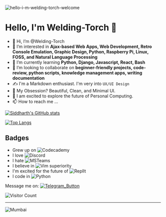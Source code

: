 ![hello-i-m-welding-torch-welcome](https://user-images.githubusercontent.com/46340124/152594586-eeaf6f7c-f7b7-4f64-98d9-fb0c77a7ef8e.gif)

# Hello, I'm Welding-Torch 👋
- 👋 Hi, I’m @Welding-Torch
- 👀 I’m interested in **Ajax-based Web Apps, Web Development, Retro Console Emulation, Graphic Design, Python, Raspberry Pi, Linux, FOSS, and Natural Language Processing**
- 🌱 I’m currently learning **Python, Django, Javascript, React, Bash**
- 💬 I’m looking to collaborate on **beginner-friendly projects, code-review, python scripts, knowledge management apps, writing documentation**
- ✍️ I'm a Markdown enthusiast. I'm very into `UX/UI Design`
- 💙 My Obsession? Beautiful, Clean, and Minimal UI.
- 🌟 I am excited to explore the future of Personal Computing.
- 📫 How to reach me ...

[![Siddharth's GitHub stats](https://github-readme-stats.vercel.app/api?username=Welding-Torch)](https://github.com/anuraghazra/github-readme-stats)

[![Top Langs](https://github-readme-stats.vercel.app/api/top-langs/?username=Welding-Torch)](https://github.com/anuraghazra/github-readme-stats)



<!---
Welding-Torch/Welding-Torch is a ✨ special ✨ repository because its `README.md` (this file) appears on your GitHub profile.
You can click the Preview link to take a look at your changes.

!SIDDHARTH!
Use this readme as inspiration when the time comes to make this readme professional
https://github.com/chetachiezikeuzor/chetachiezikeuzor/edit/main/README.md

!BADGES!
Add more badges to your readme from https://github.com/alexandresanlim/Badges4-README.md-Profile

---
a link... within in a link??? what on god's good earth is this? I was just trying to get one of my badges to act as a hyperlink and then I discover THIS
[![Coverage Status](https://coveralls.io/repos/github/frappe/erpnext/badge.svg?branch=develop)](https://coveralls.io/github/frappe/erpnext?branch=develop)

## OLD Method of Linking
Message me on: ![https://t.me/Shuffleduffle](https://badgen.net/badge/icon/telegram?icon=telegram&label)
## NEW Method of Linking
[![Telegram_Button](https://badgen.net/badge/icon/telegram?icon=telegram&label)](https://t.me/Shuffleduffle)

---
[![Instagram_Sid](https://img.shields.io/badge/Follow_Me_On-Instagram-red?logo=instagram)](https://www.instagram.com/spider_sid/)
[![Instagram_Sid](https://img.shields.io/badge/-Instagram-red?logo=instagram&logoColor=white)](https://www.instagram.com/spider_sid/)

[![Instagram_Sid](https://img.shields.io/badge/‎-Instagram-red?logo=instagram&logoColor=white)](https://www.instagram.com/spider_sid/)
This is an example of me using my genius to overcome a very minor problem. The ImgShields badge does not support having a logo in a different background and 'status' in a different background; so I used an empty space character as the 'subject' instead :)

## White and Black version
![Telegram](https://img.shields.io/badge/-telegram-red?color=white&logo=telegram&logoColor=black)
![Instagram](https://img.shields.io/badge/-Instagram-red?color=white&logo=instagram&logoColor=black)

---
I'm quite good at writing documentation
---

--->

## Badges
- Grew up on ![Codecademy](https://img.shields.io/badge/Codecademy-FFF0E5?style=for-the-badge&logo=codecademy&logoColor=303347)
- I love ![Discord](https://img.shields.io/badge/Discord-5865F2?style=for-the-badge&logo=discord&logoColor=white)
- I hate ![MSTeams](https://img.shields.io/badge/Microsoft_Teams-6264A7?style=for-the-badge&logo=microsoft-teams&logoColor=white)
- I believe in ![Vim](https://img.shields.io/badge/VIM-%2311AB00.svg?&style=for-the-badge&logo=vim&logoColor=white) superiority
- I'm excited for the future of ![ReplIt](https://img.shields.io/badge/replit-667881?style=for-the-badge&logo=replit&logoColor=white)
- I code in ![Python](https://img.shields.io/badge/Python-FFD43B?style=for-the-badge&logo=python&logoColor=blue)

Message me on:
[![Telegram_Button](https://badgen.net/badge/icon/telegram?icon=telegram&label)](https://t.me/Shuffleduffle)

![Visitor Count](https://komarev.com/ghpvc/?username=Welding-Torch&color=blue)

---

![Mumbai](https://img.shields.io/badge/Made%20With%20%E2%9D%A4%EF%B8%8E%20In-Mumbai-orange?style=for-the-badge)



